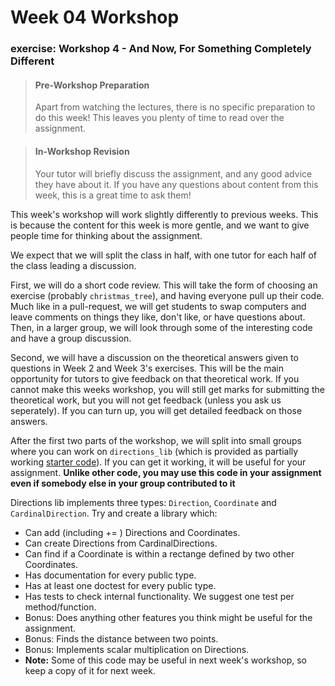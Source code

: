 # Week 04 Workshop

### exercise: Workshop 4 - And Now, For Something Completely Different

> #### Pre-Workshop Preparation
>
> Apart from watching the lectures, there is no specific preparation to do this week! This leaves you plenty of time to read over the assignment.

> #### In-Workshop Revision
>
> Your tutor will briefly discuss the assignment, and any good advice they have about it. If you have any questions about content from this week, this is a great time to ask them!

This week's workshop will work slightly differently to previous weeks. This is because the content for this week is more gentle, and we want to give people time for thinking about the assignment.

We expect that we will split the class in half, with one tutor for each half of the class leading a discussion.

First, we will do a short code review. This will take the form of choosing an exercise (probably `christmas_tree`), and having everyone pull up their code. Much like in a pull-request, we will get students to swap computers and leave comments on things they like, don't like, or have questions about. Then, in a larger group, we will look through some of the interesting code and have a group discussion.

Second, we will have a discussion on the theoretical answers given to questions in Week 2 and Week 3's exercises. This will be the main opportunity for tutors to give feedback on that theoretical work. If you cannot make this weeks workshop, you will still get marks for submitting the theoretical work, but you will not get feedback (unless you ask us seperately). If you can turn up, you will get detailed feedback on those answers.

After the first two parts of the workshop, we will split into small groups where you can work on `directions_lib` (which is provided as partially working [starter code](https://cgi.cse.unsw.edu.au/~cs6991/24T1/workshop/04/starter.tar)). If you can get it working, it will be useful for your assignment. **Unlike other code, you may use this code in your assignment even if somebody else in your group contributed to it**

Directions lib implements three types: `Direction`, `Coordinate` and `CardinalDirection`. Try and create a library which:

- Can add (including += ) Directions and Coordinates.
- Can create Directions from CardinalDirections.
- Can find if a Coordinate is within a rectange defined by two other Coordinates.
- Has documentation for every public type.
- Has at least one doctest for every public type.
- Has tests to check internal functionality. We suggest one test per method/function.
- Bonus: Does anything other features you think might be useful for the assignment.
- Bonus: Finds the distance between two points.
- Bonus: Implements scalar multiplication on Directions.
- **Note:** Some of this code may be useful in next week's workshop, so keep a copy of it for next week.